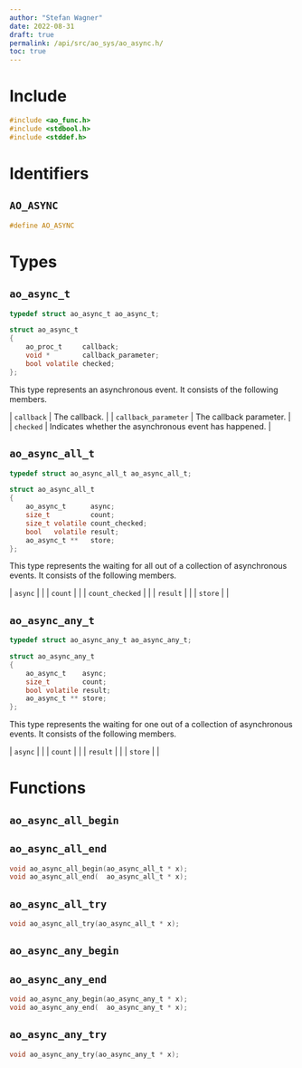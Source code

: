 ```yaml
---
author: "Stefan Wagner"
date: 2022-08-31
draft: true
permalink: /api/src/ao_sys/ao_async.h/
toc: true
---
```


# Include

```c
#include <ao_func.h>
#include <stdbool.h>
#include <stddef.h>
```

# Identifiers

## `AO_ASYNC`

```c
#define AO_ASYNC
```

# Types

## `ao_async_t`

```c
typedef struct ao_async_t ao_async_t;
```

```c
struct ao_async_t
{
    ao_proc_t     callback;
    void *        callback_parameter;
    bool volatile checked;
};
```

This type represents an asynchronous event. It consists of the following members.

| `callback` | The callback. |
| `callback_parameter` | The callback parameter. |
| `checked` | Indicates whether the asynchronous event has happened. |

## `ao_async_all_t`

```c
typedef struct ao_async_all_t ao_async_all_t;
```

```c
struct ao_async_all_t
{
    ao_async_t      async;
    size_t          count;
    size_t volatile count_checked;
    bool   volatile result;
    ao_async_t **   store;
};
```

This type represents the waiting for all out of a collection of asynchronous events. It consists of the following members.

| `async` | |
| `count` | |
| `count_checked` | |
| `result` | |
| `store` | |

## `ao_async_any_t`

```c
typedef struct ao_async_any_t ao_async_any_t;
```

```c
struct ao_async_any_t
{
    ao_async_t    async;
    size_t        count;
    bool volatile result;
    ao_async_t ** store;
};
```

This type represents the waiting for one out of a collection of asynchronous events. It consists of the following members.

| `async` | |
| `count` | |
| `result` | |
| `store` | |

# Functions

## `ao_async_all_begin`
## `ao_async_all_end`

```c
void ao_async_all_begin(ao_async_all_t * x);
void ao_async_all_end(  ao_async_all_t * x);
```

## `ao_async_all_try`

```c
void ao_async_all_try(ao_async_all_t * x);
```

## `ao_async_any_begin`
## `ao_async_any_end`

```c
void ao_async_any_begin(ao_async_any_t * x);
void ao_async_any_end(  ao_async_any_t * x);
```

## `ao_async_any_try`

```c
void ao_async_any_try(ao_async_any_t * x);
```
